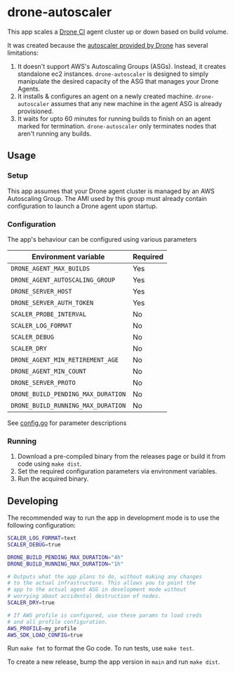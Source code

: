 # drone-autoscaler
This app scales a [Drone CI](https://drone.io/) agent cluster up or down based on build volume.

It was created because the [autoscaler provided by Drone](https://github.com/drone/autoscaler) has several limitations:
1. It doesn't support AWS's Autoscaling Groups (ASGs). Instead, it creates standalone ec2 instances. `drone-autoscaler` is designed to simply manipulate the desired capacity of the ASG that manages your Drone Agents.
2. It installs & configures an agent on a newly created machine. `drone-autoscaler` assumes that any new machine in the agent ASG is already provisioned.
3. It waits for upto 60 minutes for running builds to finish on an agent marked for termination. `drone-autoscaler` only terminates nodes that aren't running any builds.

## Usage
### Setup
This app assumes that your Drone agent cluster is managed by an AWS Autoscaling Group. The AMI used by this group must already contain configuration to launch a Drone agent upon startup.

### Configuration
The app's behaviour can be configured using various parameters

| Environment variable | Required |
| --- | ---- |
| `DRONE_AGENT_MAX_BUILDS` | Yes |
| `DRONE_AGENT_AUTOSCALING_GROUP` | Yes |
| `DRONE_SERVER_HOST` | Yes |
| `DRONE_SERVER_AUTH_TOKEN` | Yes |
| `SCALER_PROBE_INTERVAL` | No |
| `SCALER_LOG_FORMAT` | No |
| `SCALER_DEBUG` | No |
| `SCALER_DRY` | No |
| `DRONE_AGENT_MIN_RETIREMENT_AGE` | No |
| `DRONE_AGENT_MIN_COUNT` | No |
| `DRONE_SERVER_PROTO` | No |
| `DRONE_BUILD_PENDING_MAX_DURATION` | No |
| `DRONE_BUILD_RUNNING_MAX_DURATION` | No |

See [config.go](config/config.go) for parameter descriptions

### Running
1. Download a pre-compiled binary from the releases page or build it from code using `make dist`.
2. Set the required configuration parameters via environment variables.
3. Run the acquired binary.

## Developing
The recommended way to run the app in development mode is to use the following configuration:
```bash
SCALER_LOG_FORMAT=text
SCALER_DEBUG=true

DRONE_BUILD_PENDING_MAX_DURATION="4h"
DRONE_BUILD_RUNNING_MAX_DURATION="1h"

# Outputs what the app plans to do, without making any changes
# to the actual infrastructure. This allows you to point the
# app to the actual agent ASG in development mode without
# worrying about accidental destruction of nodes. 
SCALER_DRY=true

# If AWS profile is configured, use these params to load creds
# and all profile configuration.
AWS_PROFILE=my_profile
AWS_SDK_LOAD_CONFIG=true
```

Run `make fmt` to format the Go code. To run tests, use `make test`.

To create a new release, bump the app version in `main` and run `make dist`.

